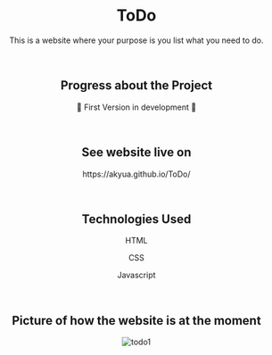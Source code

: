 <h1 align="center">ToDo</h1>

<p align="center"> This is a website where your purpose is you list what you need to do. </p>

<br>

<h2 align="center"> Progress about the Project </h2>
<p align="center"> 🚧 First Version in development 🚧 </p>

<br>

<h2 align="center"> See website live on </h2>
<p align="center"> https://akyua.github.io/ToDo/ </p>

<br>

<h2 align="center"> Technologies Used </h2>

<p align="center"> HTML </p>
<p align="center"> CSS </p>
<p align="center"> Javascript </p>

<br>

<h2 align="center"> Picture of how the website is at the moment </h2>

<div align="center">

![todo1](https://user-images.githubusercontent.com/75745796/212183276-5fb75bcd-b713-490b-8cc9-cce3fb1a15ff.png)

</div>
